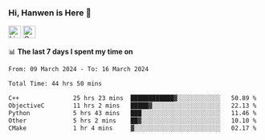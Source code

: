 ### Hi, Hanwen is Here 👋
<p>
	<a href="https://www.linkedin.com/in/liu-hanwen/"><img src="https://img.shields.io/badge/@hanwen-0A66C2?style=flat&logo=LinkedIn&logoColor=white" alt="Linkedin"  height="25px"/></a> 
	<a href="https://scholar.google.com/citations?user=HDF0su0AAAAJ"><img src="https://img.shields.io/badge/scholar-4385FE.svg?&style=plastic&logo=google-scholar&logoColor=white" alt="Google Scholar" height="25px"> </a>
</p>

📊 **The last 7 days I spent my time on** 
<!--START_SECTION:waka-->

```txt
From: 09 March 2024 - To: 16 March 2024

Total Time: 44 hrs 50 mins

C++               25 hrs 23 mins  ████████████▓░░░░░░░░░░░░   50.89 %
ObjectiveC        11 hrs 2 mins   █████▓░░░░░░░░░░░░░░░░░░░   22.13 %
Python            5 hrs 43 mins   ███░░░░░░░░░░░░░░░░░░░░░░   11.46 %
Other             5 hrs 2 mins    ██▓░░░░░░░░░░░░░░░░░░░░░░   10.10 %
CMake             1 hr 4 mins     ▓░░░░░░░░░░░░░░░░░░░░░░░░   02.17 %
```

<!--END_SECTION:waka-->


<!--
**david990917/david990917** is a ✨ _special_ ✨ repository because its `README.md` (this file) appears on your GitHub profile.

Here are some ideas to get you started:

- 🔭 I’m currently working on ...
- 🌱 I’m currently learning ...
- 👯 I’m looking to collaborate on ...
- 🤔 I’m looking for help with ...
- 💬 Ask me about ...
- 📫 How to reach me: ...
- 😄 Pronouns: ...
- ⚡ Fun fact: ...
-->
